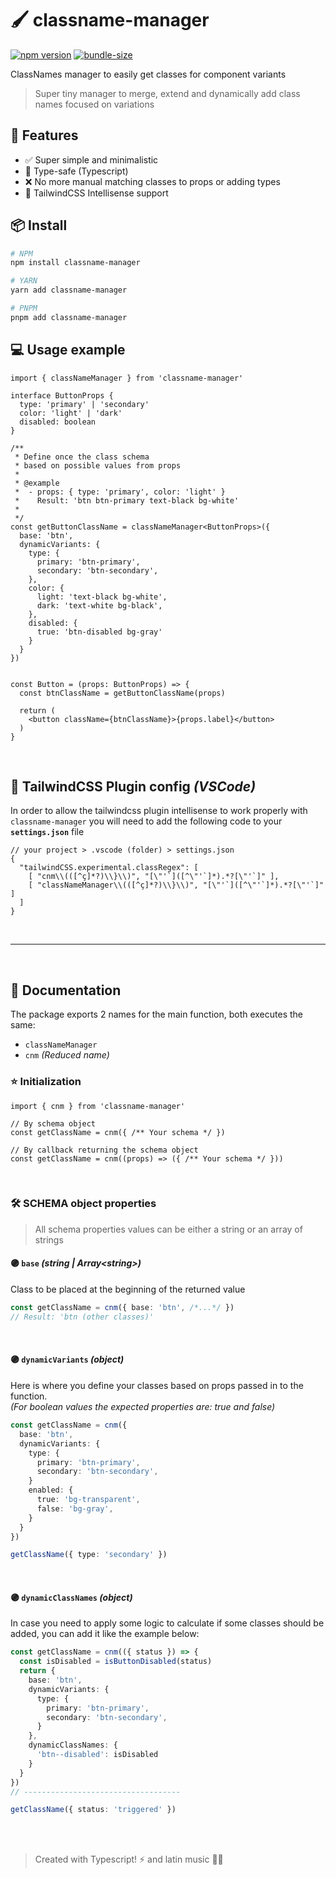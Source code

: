 # 🖌️ classname-manager
[![npm version](https://img.shields.io/npm/v/classname-manager?color=blue&style=flat-square)](https://www.npmjs.com/package/classname-manager)
[![bundle-size](https://img.shields.io/bundlephobia/minzip/classname-manager/latest?color=orange&style=flat-square)](https://bundlephobia.com/package/classname-manager@latest)

ClassNames manager to easily get classes for component variants



> Super tiny manager to merge, extend and dynamically add class names focused on variations
>
> 
## 🚀 **Features**
- ✅ Super simple and minimalistic
- 🔑 Type-safe (Typescript)
- ❌ No more manual matching classes to props or adding types
- 🧬 TailwindCSS Intellisense support

## 📦 **Install**
```bash
# NPM
npm install classname-manager

# YARN
yarn add classname-manager

# PNPM
pnpm add classname-manager
```
## 💻 **Usage example**

```tsx
import { classNameManager } from 'classname-manager'

interface ButtonProps {
  type: 'primary' | 'secondary'
  color: 'light' | 'dark'
  disabled: boolean
}

/**
 * Define once the class schema
 * based on possible values from props
 * 
 * @example 
 *  - props: { type: 'primary', color: 'light' }
 *    Result: 'btn btn-primary text-black bg-white'
 * 
 */
const getButtonClassName = classNameManager<ButtonProps>({
  base: 'btn',
  dynamicVariants: {
    type: {
      primary: 'btn-primary',
      secondary: 'btn-secondary',
    },
    color: {
      light: 'text-black bg-white',
      dark: 'text-white bg-black',
    },
    disabled: {
      true: 'btn-disabled bg-gray'
    }
  }
})


const Button = (props: ButtonProps) => {
  const btnClassName = getButtonClassName(props)

  return (
    <button className={btnClassName}>{props.label}</button>
  )
}
```

<br>




## 🧬 TailwindCSS Plugin config _(VSCode)_
In order to allow the tailwindcss plugin intellisense to work properly with `classname-manager` you will need to add the following code to your **`settings.json`** file

```jsonc
// your project > .vscode (folder) > settings.json
{
  "tailwindCSS.experimental.classRegex": [
    [ "cnm\\(([^ç]*?)\\}\\)", "[\"'`]([^\"'`]*).*?[\"'`]" ],
    [ "classNameManager\\(([^ç]*?)\\}\\)", "[\"'`]([^\"'`]*).*?[\"'`]" ]
  ]
}
```
<br>

---

<br>

## 📖 Documentation

The package exports 2 names for the main function, both executes the same:
- `classNameManager`
- `cnm` _(Reduced name)_



### ⭐ Initialization

```tsx
import { cnm } from 'classname-manager'

// By schema object
const getClassName = cnm({ /** Your schema */ })

// By callback returning the schema object
const getClassName = cnm((props) => ({ /** Your schema */ }))

```

<br>

### 🛠️ SCHEMA object properties

> All schema properties values can be either a string or an array of strings

#### 🟣 `base` _(string | Array\<string\>)_
Class to be placed at the beginning of the returned value

```ts
const getClassName = cnm({ base: 'btn', /*...*/ })
// Result: 'btn (other classes)'
```

<br>

#### 🟣 `dynamicVariants` _(object)_
Here is where you define your classes based on props passed in to the function. <br>_(For boolean values the expected properties are: true and false)_
```ts
const getClassName = cnm({
  base: 'btn',
  dynamicVariants: {
    type: {
      primary: 'btn-primary',
      secondary: 'btn-secondary',
    }
    enabled: {
      true: 'bg-transparent',
      false: 'bg-gray',
    }
  }
})

getClassName({ type: 'secondary' })
```
<br>

#### 🟣 `dynamicClassNames` _(object)_
In case you need to apply some logic to calculate if some classes should be added, you can add it like the example below:

```ts
const getClassName = cnm(({ status }) => {
  const isDisabled = isButtonDisabled(status)
  return {
    base: 'btn',
    dynamicVariants: {
      type: {
        primary: 'btn-primary',
        secondary: 'btn-secondary',
      }
    },
    dynamicClassNames: {
      'btn--disabled': isDisabled
    }
  }
})
// -----------------------------------

getClassName({ status: 'triggered' })
```

<br>
<br>

> Created with Typescript! ⚡ and latin music 🎺🎵
